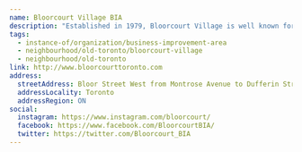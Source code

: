 ```yaml
---
name: Bloorcourt Village BIA
description: "Established in 1979, Bloorcourt Village is well known for its great variety of shops and services catering to all tastes and ages, featuring retail stores, restaurants and cafes, sports bars, galleries, and a range of service-providing businesses."
tags:
  - instance-of/organization/business-improvement-area
  - neighbourhood/old-toronto/bloorcourt-village
  - neighbourhood/old-toronto
link: http://www.bloorcourttoronto.com
address:
  streetAddress: Bloor Street West from Montrose Avenue to Dufferin Street
  addressLocality: Toronto
  addressRegion: ON
social:
  instagram: https://www.instagram.com/bloorcourt/
  facebook: https://www.facebook.com/BloorcourtBIA/
  twitter: https://twitter.com/Bloorcourt_BIA
---
```

